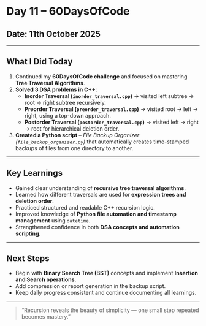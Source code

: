 # Day 11 – 60DaysOfCode

## Date: 11th October 2025

---

## What I Did Today

1. Continued my **60DaysOfCode challenge** and focused on mastering **Tree Traversal Algorithms**.  
2. **Solved 3 DSA problems in C++**:
   - **Inorder Traversal (`inorder_traversal.cpp`)** → visited left subtree → root → right subtree recursively.  
   - **Preorder Traversal (`preorder_traversal.cpp`)** → visited root → left → right, using a top-down approach.  
   - **Postorder Traversal (`postorder_traversal.cpp`)** → visited left → right → root for hierarchical deletion order.  
3. **Created a Python script** – *File Backup Organizer (`file_backup_organizer.py`)* that automatically creates time-stamped backups of files from one directory to another.

---

## Key Learnings

- Gained clear understanding of **recursive tree traversal algorithms**.  
- Learned how different traversals are used for **expression trees and deletion order**.  
- Practiced structured and readable C++ recursion logic.  
- Improved knowledge of **Python file automation and timestamp management** using `datetime`.  
- Strengthened confidence in both **DSA concepts and automation scripting**.

---

## Next Steps

- Begin with **Binary Search Tree (BST)** concepts and implement **Insertion and Search operations**.  
- Add compression or report generation in the backup script.  
- Keep daily progress consistent and continue documenting all learnings.

---

> “Recursion reveals the beauty of simplicity — one small step repeated becomes mastery.”
